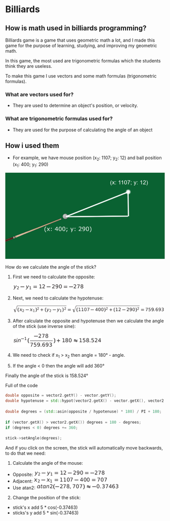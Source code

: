 # Billiards
## How is math used in billiards programming?

Billiards game is a game that uses geometric math a lot, and I made this game for the purpose of learning, studying, and improving my geometric math.

In this game, the most used are trigonometric formulas which the students think they are useless.

To make this game I use vectors and some math formulas (trigonometric formulas).

### What are vectors used for?
- They are used to determine an object's position, or velocity.

### What are trigonometric formulas used for?
- They are used for the purpose of calculating the angle of an object

## How i used them

- For example, we have mouse position (x<sub>2</sub>: 1107; y<sub>2</sub>: 12) and ball position (x<sub>1</sub>: 400; y<sub>1</sub>: 290)

![](readme/image0.png)

How do we calculate the angle of the stick?

1. First we need to calculate the opposite:

   ![](readme/image.png)

2. Next, we need to calculate the hypotenuse:

   ![](readme/image1.png)

3. After calculate the opposite and hypotenuse then we calculate the angle of the stick (use inverse sine):

   ![](readme/image2.png)
   
4. We need to check if x<sub>1</sub> > x<sub>2</sub> then angle = 180° - angle.
5. If the angle < 0 then the angle will add 360°

Finally the angle of the stick is 158.524°

Full of the code
```cpp
double opposite = vector2.getY() - vector.getY();
double hypotenuse = std::hypot(vector2.getX() - vector.getX(), vector2.getY() - vector.getY());

double degrees = (std::asin(opposite / hypotenuse) * 180) / PI + 180;

if (vector.getX() > vector2.getX()) degrees = 180 - degrees;
if (degrees < 0) degrees += 360;

stick->setAngle(degrees);
```

And if you click on the screen, the stick will automatically move backwards, to do that we need:

1. Calculate the angle of the mouse:
  
  - Opposite:  ![](readme/image.png)
  - Adjacent:  ![](readme/image3.png)
  - Use atan2: ![](readme/image4.png)
    
2. Change the position of the stick:
  - stick's x add 5 * cos(-0.37463)
  - sticks's y add 5 * sin(-0.37463)
